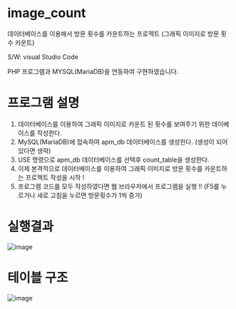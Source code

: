 # image_count

데이터베이스를 이용해서 방문 횟수를 카운트하는 프로젝트 (그래픽 이미지로 방문 횟수 카운트)

S/W: visual Studio Code

PHP 프로그램과 MYSQL(MariaDB)을 연동하여 구현하였습니다.

# 프로그램 설명

1. 데이터베이스를 이용하여 그래픽 이미지로 카운트 된 횟수를 보여주기 위한 데이베이스를 작성한다.
2. MySQL(MariaDB)에 접속하여 apm_db 데이터베이스를 생성한다. (생성이 되어 있다면 생략)
3. USE 명령으로 apm_db 데이터베이스를 선택후 count_table을 생성한다.
4. 이제 본격적으로 데이터베이스를 이용하여 그래픽 이미지로 방문 횟수를 카운트하는 프로젝트 작성을 시작 !
5. 프로그램 코드를 모두 작성하였다면 웹 브라우저에서 프로그램을 실행 !! (F5를 누르거나 새로 고침을 누르면 방문횟수가 1씩 증가)

# 실행결과


![image](https://user-images.githubusercontent.com/89557192/170241616-386ecfda-9fe0-4515-b64d-e39c56a4a7fa.png)



# 테이블 구조

![image](https://user-images.githubusercontent.com/89557192/170242103-0e42aa2c-695e-4fda-9bcf-88961f215e0d.png)
